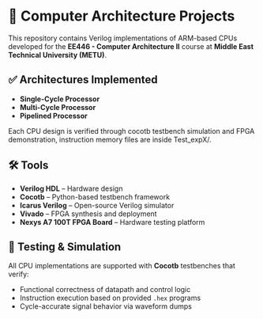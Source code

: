 # 🧠 Computer Architecture Projects

This repository contains Verilog implementations of ARM-based CPUs developed for the **EE446 - Computer Architecture II** course at **Middle East Technical University (METU)**.

## ✅ Architectures Implemented

- **Single-Cycle Processor**
- **Multi-Cycle Processor**
- **Pipelined Processor**

Each CPU design is verified through cocotb testbench simulation and FPGA demonstration, instruction memory files are inside Test_expX/.

## 🛠️ Tools 

- **Verilog HDL** – Hardware design
- **Cocotb** – Python-based testbench framework
- **Icarus Verilog** – Open-source Verilog simulator
- **Vivado** – FPGA synthesis and deployment
- **Nexys A7 100T FPGA Board** – Hardware testing platform

## 🧪 Testing & Simulation

All CPU implementations are supported with **Cocotb** testbenches that verify:

- Functional correctness of datapath and control logic
- Instruction execution based on provided `.hex` programs
- Cycle-accurate signal behavior via waveform dumps
